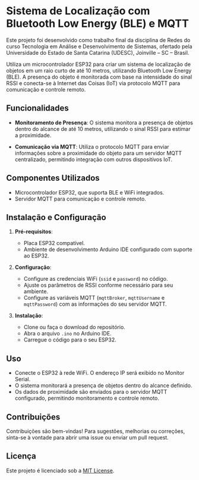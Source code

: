 # Sistema de Localização com Bluetooth Low Energy (BLE) e MQTT

Este projeto foi desenvolvido como trabalho final da disciplina de Redes do curso Tecnologia em Análise e Desenvolvimento de Sistemas, ofertado pela Universidade do Estado de Santa Catarina (UDESC), Joinville – SC – Brasil. 

Utiliza um microcontrolador ESP32 para criar um sistema de localização de objetos em um raio curto de até 10 metros, utilizando Bluetooth Low Energy (BLE). A presença do objeto é monitorada com base na intensidade do sinal RSSI e conecta-se à Internet das Coisas (IoT) via protocolo MQTT para comunicação e controle remoto.

## Funcionalidades

- **Monitoramento de Presença**: O sistema monitora a presença de objetos dentro do alcance de até 10 metros, utilizando o sinal RSSI para estimar a proximidade.
  
- **Comunicação via MQTT**: Utiliza o protocolo MQTT para enviar informações sobre a proximidade do objeto para um servidor MQTT centralizado, permitindo integração com outros dispositivos IoT.

## Componentes Utilizados

- Microcontrolador ESP32, que suporta BLE e WiFi integrados.
- Servidor MQTT para comunicação e controle remoto.

## Instalação e Configuração

1. **Pré-requisitos**:
   - Placa ESP32 compatível.
   - Ambiente de desenvolvimento Arduino IDE configurado com suporte ao ESP32.

2. **Configuração**:
   - Configure as credenciais WiFi (`ssid` e `password`) no código.
   - Ajuste os parâmetros de RSSI conforme necessário para seu ambiente.
   - Configure as variáveis MQTT (`mqttBroker`, `mqttUsername` e `mqttPassword`) com as informações do seu servidor MQTT.

3. **Instalação**:
   - Clone ou faça o download do repositório.
   - Abra o arquivo `.ino` no Arduino IDE.
   - Carregue o código para o seu ESP32.

## Uso

- Conecte o ESP32 à rede WiFi. O endereço IP será exibido no Monitor Serial.
- O sistema monitorará a presença de objetos dentro do alcance definido.
- Os dados de proximidade são enviados para o servidor MQTT configurado, permitindo monitoramento e controle remoto.

## Contribuições

Contribuições são bem-vindas! Para sugestões, melhorias ou correções, sinta-se à vontade para abrir uma issue ou enviar um pull request.

## Licença

Este projeto é licenciado sob a [MIT License](https://opensource.org/licenses/MIT).

